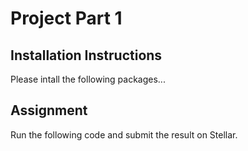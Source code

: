 # Project Part 1

## Installation Instructions

Please intall the following packages...

## Assignment

Run the following code and submit the result on Stellar.